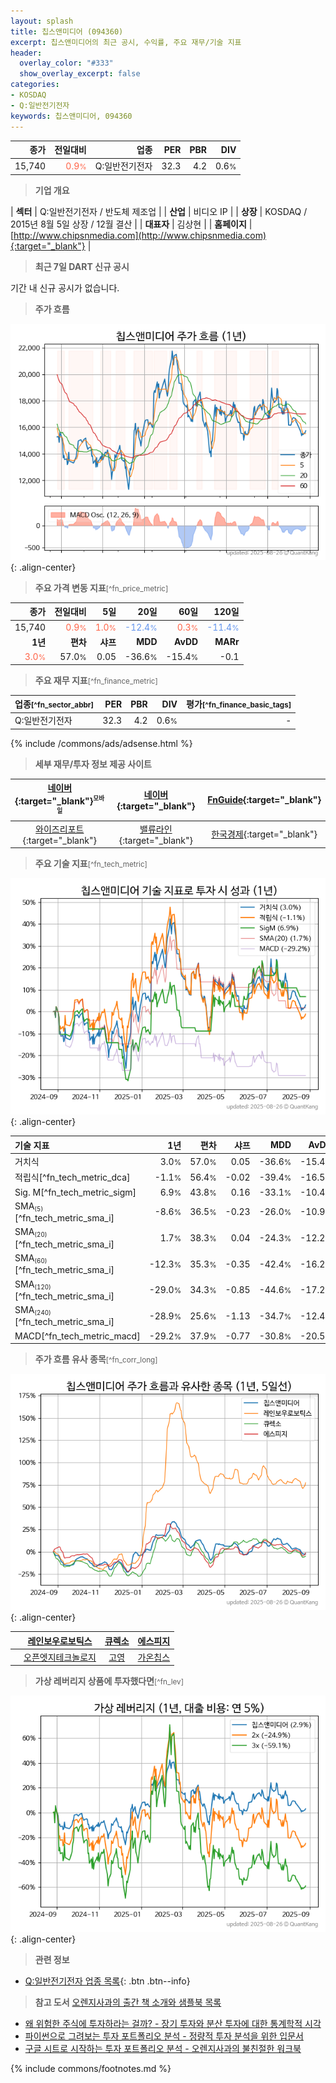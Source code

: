 ```yaml
---
layout: splash
title: 칩스앤미디어 (094360)
excerpt: 칩스앤미디어의 최근 공시, 수익률, 주요 재무/기술 지표
header:
  overlay_color: "#333"
  show_overlay_excerpt: false
categories:
- KOSDAQ
- Q:일반전기전자
keywords: 칩스앤미디어, 094360
---
```


| **종가** | **전일대비** | **업종** | **PER** | **PBR** | **DIV** |
| -------: | -----------: | -------: | ------: | ------: | ------: |
| 15,740 | <span style="color: tomato">0.9<small>%</small></span> | Q:일반전기전자 | 32.3 | 4.2 | 0.6<small>%</small> |

<!-- more -->


> **기업 개요**<a id="company"></a>

| <span style="white-space:nowrap;">**섹터**</span> | Q:일반전기전자 / 반도체 제조업 |
| <span style="white-space:nowrap;">**산업**</span> | 비디오 IP |
| <span style="white-space:nowrap;">**상장**</span> | KOSDAQ / 2015년 8월 5일 상장 / 12월 결산 |
| <span style="white-space:nowrap;">**대표자**</span> | 김상현 |
| <span style="white-space:nowrap;">**홈페이지**</span> | [http://www.chipsnmedia.com](http://www.chipsnmedia.com){:target="_blank"} |


> **최근 7일 DART 신규 공시**<a id="dart"></a>

기간 내 신규 공시가 없습니다.


> **주가 흐름**<a id="price"></a>

![094360](/stock/images/094360.png){: .align-center}


> **주요 가격 변동 지표**<small>[^fn_price_metric]</small>

| **종가** | **전일대비** | **5일** | **20일** | **60일** | **120일** |
| -------: | -----------: | ------: | -------: | -------: | --------: |
| 15,740 | <span style="color: tomato">0.9<small>%</small></span> | <span style="color: tomato">1.0<small>%</small></span> | <span style="color: cornflowerblue">-12.4<small>%</small></span> | <span style="color: tomato">0.3<small>%</small></span> | <span style="color: cornflowerblue">-11.4<small>%</small></span> |
| **1년** | **편차** | **샤프** | **MDD** | **AvDD** | **MARr** |
| <span style="color: tomato">3.0<small>%</small></span> | 57.0<small>%</small> | 0.05 | -36.6<small>%</small> | -15.4<small>%</small> | -0.1 |


> **주요 재무 지표**<small>[^fn_finance_metric]</small>

| **업종**<small>[^fn_sector_abbr]</small> | **PER** | **PBR** | **DIV** | **평가**<small>[^fn_finance_basic_tags]</small> |
| :--------------------------------------- | ------: | ------: | ------: | ----------------------------------------------: |
| Q:일반전기전자 | 32.3 | 4.2 | 0.6<small>%</small> | - |



{% include /commons/ads/adsense.html %}

> **세부 재무/투자 정보 제공 사이트**

| [네이버](https://m.stock.naver.com/domestic/stock/094360/finance/summary){:target="_blank"}<sup><small>모바일</small></sup> | [네이버](https://finance.naver.com/item/coinfo.naver?code=094360){:target="_blank"} | [FnGuide](https://comp.fnguide.com/SVO2/ASP/SVD_Invest.asp?gicode=A094360&MenuYn=Y){:target="_blank"} |
| :---: | :---: | :---: |
| [와이즈리포트](https://comp.wisereport.co.kr/company/c1040001.aspx?cmp_cd=094360){:target="_blank"} | [밸류라인](https://www.valueline.co.kr/finance/summary/094360){:target="_blank"} | [한국경제](https://markets.hankyung.com/stock/094360/financial-summary){:target="_blank"} |


> **주요 기술 지표**<small>[^fn_tech_metric]</small>


![094360](/stock/images/094360_tech.png){: .align-center}

| **기술 지표** | **1년** | **편차** | **샤프** | **MDD** | **AvDD** |
| :------------ | ------: | -----------: | -------: | ------: | -------: |
| 거치식 | 3.0<small>%</small> | 57.0<small>%</small> | 0.05 | -36.6<small>%</small> | -15.4<small>%</small> |
| 적립식[^fn_tech_metric_dca] | -1.1<small>%</small> | 56.4<small>%</small> | -0.02 | -39.4<small>%</small> | -16.5<small>%</small> |
| Sig. M[^fn_tech_metric_sigm] | 6.9<small>%</small> | 43.8<small>%</small> | 0.16 | -33.1<small>%</small> | -10.4<small>%</small> |
| SMA<small><sub>(5)</sub></small>[^fn_tech_metric_sma_i] | -8.6<small>%</small> | 36.5<small>%</small> | -0.23 | -26.0<small>%</small> | -10.9<small>%</small> |
| SMA<small><sub>(20)</sub></small>[^fn_tech_metric_sma_i] | 1.7<small>%</small> | 38.3<small>%</small> | 0.04 | -24.3<small>%</small> | -12.2<small>%</small> |
| SMA<small><sub>(60)</sub></small>[^fn_tech_metric_sma_i] | -12.3<small>%</small> | 35.3<small>%</small> | -0.35 | -42.4<small>%</small> | -16.2<small>%</small> |
| SMA<small><sub>(120)</sub></small>[^fn_tech_metric_sma_i] | -29.0<small>%</small> | 34.3<small>%</small> | -0.85 | -44.6<small>%</small> | -17.2<small>%</small> |
| SMA<small><sub>(240)</sub></small>[^fn_tech_metric_sma_i] | -28.9<small>%</small> | 25.6<small>%</small> | -1.13 | -34.7<small>%</small> | -12.4<small>%</small> |
| MACD[^fn_tech_metric_macd] | -29.2<small>%</small> | 37.9<small>%</small> | -0.77 | -30.8<small>%</small> | -20.5<small>%</small> |


> **주가 흐름 유사 종목**<a id="corr"></a><small>[^fn_corr_long]</small>

![094360](/stock/images/094360_corr.png){: .align-center}

|       | [레인보우로보틱스](/277810/) | [큐렉소](/060280/) | [에스피지](/058610/) |
| :---: | :------------------------------------: | :------------------------------------: | :------------------------------------: |
|       | [오픈엣지테크놀로지](/394280/) | [고영](/098460/) | [가온칩스](/399720/) |


> **가상 레버리지 상품에 투자했다면**<a id="2x"></a><small>[^fn_lev]</small>

![094360](/stock/images/094360_2x.png){: .align-center}


> **관련 정보**

- [Q:일반전기전자 업종 목록](/stats/sector/kosdaq_업종_일반전기전자_종목/){: .btn .btn--info}

> **참고 도서** [오렌지사과의 출간 책 소개와 샘플북 목록](https://kongdori.tistory.com/691)

- [왜 위험한 주식에 투자하라는 걸까? - 장기 투자와 분산 투자에 대한 통계학적 시각](https://kongdori.tistory.com/421)
- [파이썬으로 그려보는 투자 포트폴리오 분석  - 정량적 투자 분석을 위한 입문서](https://kongdori.tistory.com/643)
- [구글 시트로 시작하는 투자 포트폴리오 분석 - 오렌지사과의 불친절한 워크북](https://kongdori.tistory.com/449)


{% include commons/footnotes.md %}